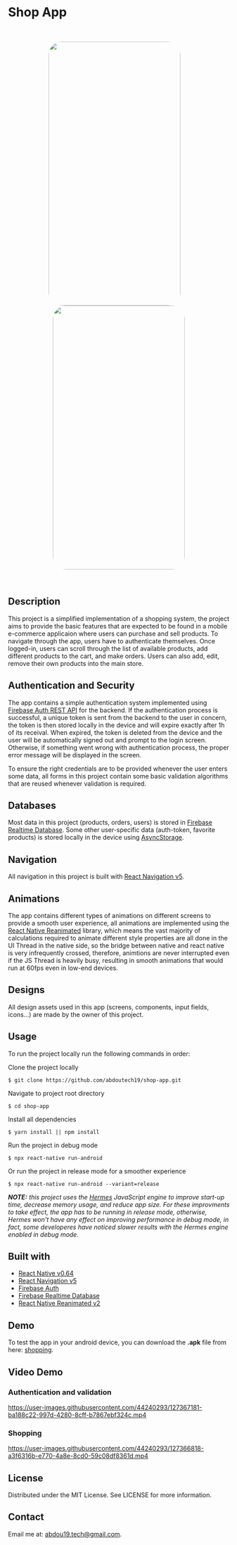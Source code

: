 # Shop App
</br>
<p align="center">
  <img width="300" height="600" style = "border-radius: 30px; margin-right: 20px" src="https://i.ibb.co/yfRjyNS/Screenshot-20210728-181451-Shopping-1.jpg">
  <img width="300" height="600" style = "border-radius: 30px;" src="https://i.ibb.co/7r0g8MZ/Screenshot-20210728-181502-Shopping-1.jpg">
</p>
</br>

## Description
This project is a simplified implementation of a shopping system, the project aims to provide the basic features that are expected to be found in a mobile e-commerce applicaion where users can purchase and sell products. To navigate through the app, users have to authenticate themselves. Once logged-in, users can scroll through the list of available products, add different products to the cart, and make orders. Users can also add, edit, remove their own products into the main store. 

## Authentication and Security
The app contains a simple authentication system implemented using [Firebase Auth REST API](https://firebase.google.com/docs/reference/rest/auth) for the backend. If the authentication process is successful, a unique token is sent from the backend to the user in concern, the token is then stored locally in the device and will expire exactly after 1h of its receival. When expired, the token is deleted from the device and the user will be automatically signed out and prompt to the login screen. Otherwise, if something went wrong with authentication process, the proper error message will be displayed in the screen.

To ensure the right credentials are to be provided whenever the user enters some data, all forms in this project contain some basic validation algorithms that are reused whenever validation is required.

## Databases
Most data in this project (products, orders, users) is stored in [Firebase Realtime Database](https://firebase.google.com/docs/database). Some other user-specific data (auth-token, favorite products) is stored locally in the device using [AsyncStorage](https://github.com/react-native-async-storage/async-storage).

## Navigation
All navigation in this project is built with [React Navigation v5](https://reactnavigation.org/docs/getting-started/).

## Animations
The app contains different types of animations on different screens to provide a smooth user experience, all animations are implemented using the [React Native Reanimated](https://docs.swmansion.com/react-native-reanimated/) library, which means the vast majority of calculations required to animate different style properties are all done in the UI Thread in the native side, so the bridge between native and react native is very infrequently crossed, therefore, animtions are never interrupted even if the JS Thread is heavily busy, resulting in smooth animations that would run at 60fps even in low-end devices.

## Designs
All design assets used in this app (screens, components, input fields, icons...) are made by the owner of this project.


## Usage
To run the project locally run the following commands in order:

Clone the project locally

    $ git clone https://github.com/abdoutech19/shop-app.git

Navigate to project root directory

    $ cd shop-app


Install all dependencies

    $ yarn install || npm install

Run the project in debug mode

    $ npx react-native run-android

Or run the project in release mode for a smoother experience

    $ npx react-native run-android --variant=release

***NOTE:** this project uses the [Hermes](https://reactnative.dev/docs/hermes) JavaScript engine to improve start-up time, decrease memory usage, and reduce app size. For these improvments to take effect, the app has to be running in *release* mode, otherwise, Hermes won't have any effect on improving performance in *debug* mode, in fact, some developeres have noticed slower results with the Hermes engine enabled in *debug* mode.*

## Built with
- [React Native v0.64](https://reactnative.dev/docs/getting-started)
- [React Navigation v5](https://reactnavigation.org/docs/getting-started/)
- [Firebase Auth](https://firebase.google.com/docs/reference/rest/auth)
- [Firebase Realtime Database](https://firebase.google.com/docs/database)
- [React Native Reanimated v2](https://docs.swmansion.com/react-native-reanimated/)


## Demo
To test the app in your android device, you can download the **.apk** file from here: [shopping](https://drive.google.com/file/d/1QzceGiaLU72TZSFnQF_250pXH2KnCQHX/view?usp=sharing).

## Video Demo

### Authentication and validation

https://user-images.githubusercontent.com/44240293/127367181-ba188c22-997d-4280-8cff-b7867ebf324c.mp4

### Shopping
https://user-images.githubusercontent.com/44240293/127366818-a3f6316b-e770-4a8e-8cd0-59c08df8361d.mp4


## License
Distributed under the MIT License. See LICENSE for more information.

## Contact
Email me at: abdou19.tech@gmail.com.